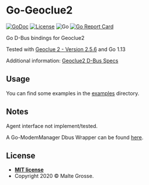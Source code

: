 Go-Geoclue2
================

[![GoDoc](https://godoc.org/github.com/maltegrosse/go-geoclue2?status.svg)](https://pkg.go.dev/github.com/maltegrosse/go-geoclue2)
[![License](http://img.shields.io/:license-mit-blue.svg?style=flat-square)](http://badges.mit-license.org)
![Go](https://github.com/maltegrosse/go-geoclue2/workflows/Go/badge.svg) 
[![Go Report Card](https://goreportcard.com/badge/github.com/maltegrosse/go-geoclue2)](https://goreportcard.com/report/github.com/maltegrosse/go-geoclue2)

Go D-Bus bindings for Geoclue2

Tested with [Geoclue 2 - Version 2.5.6](https://gitlab.freedesktop.org/geoclue/geoclue/-/releases/2.5.6) and Go 1.13

Additional information: [Geoclue2 D-Bus Specs](https://www.freedesktop.org/software/geoclue/docs/ref-dbus.html)


## Usage

You can find some examples in the [examples](examples) directory.

## Notes
Agent interface not implement/tested. 

A Go-ModemManager Dbus Wrapper can be found [here](https://github.com/maltegrosse/go-modemmanager).

## License

- **[MIT license](http://opensource.org/licenses/mit-license.php)**
- Copyright 2020 © Malte Grosse.